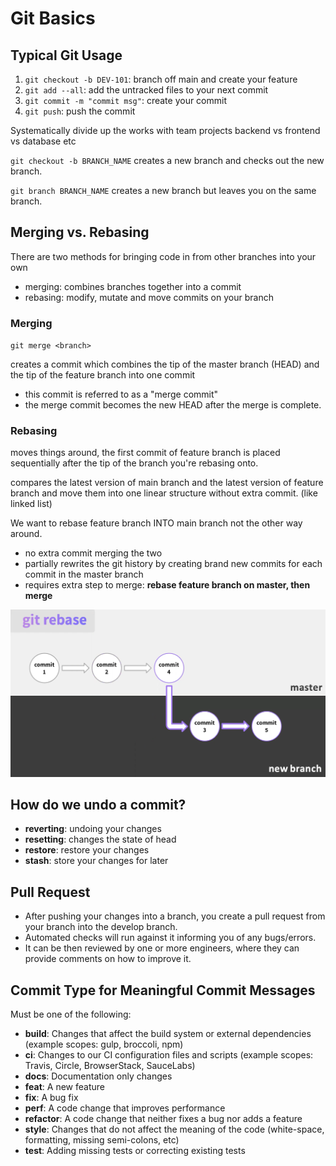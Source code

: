 # Git Basics

## Typical Git Usage

1. `git checkout -b DEV-101`: branch off main and create your feature
2. `git add --all`: add the untracked files to your next commit
3. `git commit -m "commit msg"`: create your commit
4. `git push`: push the commit 

Systematically divide up the works with team projects
backend vs frontend vs database etc

`git checkout -b BRANCH_NAME` creates a new branch and checks out the new branch. 

`git branch BRANCH_NAME` creates a new branch but leaves you on the same branch.

## Merging vs. Rebasing

There are two methods for bringing code in from other branches into your own

- merging: combines branches together into a commit
- rebasing: modify, mutate and move commits on your branch

### Merging

`git merge <branch>`

creates a commit which combines the tip of the master branch (HEAD) and the tip of the feature branch into one commit

- this commit is referred to as a "merge commit"
- the merge commit becomes the new HEAD after the merge is complete.

### Rebasing

moves things around, the first commit of feature branch is placed sequentially after the tip of the branch you're rebasing onto.

compares the latest version of main branch and the latest version of feature branch and move them into one linear structure without extra commit. (like linked list)

We want to rebase feature branch INTO main branch not the other way around.


- no extra commit merging the two
- partially rewrites the git history by creating brand new commits for each commit in the master branch
- requires extra step to merge: **rebase feature branch on master, then merge**

![picture 2](../images/c97b514751bbd0a6359eb843c637c3a69c0738b39084c60ac1974ed1be4ca887.png)  

## How do we undo a commit?

- **reverting**: undoing your changes
- **resetting**: changes the state of head
- **restore**: restore your changes
- **stash**: store your changes for later

## Pull Request

- After pushing your changes into a branch, you create a pull request from your branch into the develop branch.
- Automated checks will run against it informing you of any bugs/errors.
- It can be then reviewed by one or more engineers, where they can provide comments on how to improve it.


## Commit Type for Meaningful Commit Messages
Must be one of the following:

* **build**: Changes that affect the build system or external dependencies (example scopes: gulp, broccoli, npm)
* **ci**: Changes to our CI configuration files and scripts (example scopes: Travis, Circle, BrowserStack, SauceLabs)
* **docs**: Documentation only changes
* **feat**: A new feature
* **fix**: A bug fix
* **perf**: A code change that improves performance
* **refactor**: A code change that neither fixes a bug nor adds a feature
* **style**: Changes that do not affect the meaning of the code (white-space, formatting, missing semi-colons, etc)
* **test**: Adding missing tests or correcting existing tests